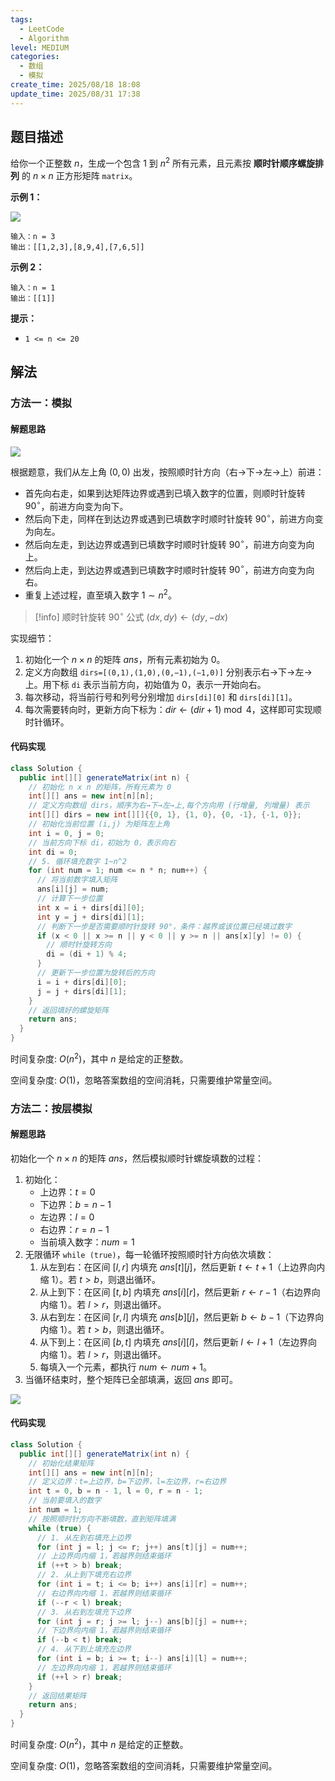 ```yaml
---
tags:
  - LeetCode
  - Algorithm
level: MEDIUM
categories:
  - 数组
  - 模拟
create_time: 2025/08/18 18:08
update_time: 2025/08/31 17:38
---
```


## 题目描述

给你一个正整数 $n$，生成一个包含 $1$ 到 $n^2$ 所有元素，且元素按 **顺时针顺序螺旋排列** 的 $n \times n$ 正方形矩阵 `matrix`。

**示例 1：**

![](https://img.xiaorang.fun/202508191652879.png)

```text
输入：n = 3
输出：[[1,2,3],[8,9,4],[7,6,5]]
```

**示例 2：**

```text
输入：n = 1
输出：[[1]]
```

**提示：**

- `1 <= n <= 20`

## 解法

### 方法一：模拟

#### 解题思路

![](https://img.xiaorang.fun/202508191652879.png)

根据题意，我们从左上角 $(0,0)$ 出发，按照顺时针方向（右→下→左→上）前进：
- 首先向右走，如果到达矩阵边界或遇到已填入数字的位置，则顺时针旋转 $90^\circ$，前进方向变为向下。
- 然后向下走，同样在到达边界或遇到已填数字时顺时针旋转 $90^\circ$，前进方向变为向左。
- 然后向左走，到达边界或遇到已填数字时顺时针旋转 $90^\circ$，前进方向变为向上。
- 然后向上走，到达边界或遇到已填数字时顺时针旋转 $90^\circ$，前进方向变为向右。
- 重复上述过程，直至填入数字 $1 \sim n^2$。

> [!info] 顺时针旋转 $90^\circ$  公式
> $(dx,dy)\gets(dy,-dx)$

实现细节：
1. 初始化一个 $n \times n$ 的矩阵 $ans$，所有元素初始为 $0$。
2. 定义方向数组 `dirs=[(0,1),(1,0),(0,−1),(−1,0)]` 分别表示右→下→左→上。用下标 `di` 表示当前方向，初始值为 $0$，表示一开始向右。
3. 每次移动，将当前行号和列号分别增加 `dirs[di][0]` 和 `dirs[di][1]`。
4. 每次需要转向时，更新方向下标为：$dir \gets (dir + 1) \bmod 4$，这样即可实现顺时针循环。

#### 代码实现

```java
class Solution {
  public int[][] generateMatrix(int n) {
    // 初始化 n x n 的矩阵，所有元素为 0
    int[][] ans = new int[n][n];
    // 定义方向数组 dirs，顺序为右→下→左→上,每个方向用 (行增量, 列增量) 表示
    int[][] dirs = new int[][]{{0, 1}, {1, 0}, {0, -1}, {-1, 0}};
    // 初始化当前位置 (i,j) 为矩阵左上角
    int i = 0, j = 0;
    // 当前方向下标 di，初始为 0，表示向右
    int di = 0;
    // 5. 循环填充数字 1~n^2
    for (int num = 1; num <= n * n; num++) {
      // 将当前数字填入矩阵
      ans[i][j] = num;
      // 计算下一步位置
      int x = i + dirs[di][0];
      int y = j + dirs[di][1];
      // 判断下一步是否需要顺时针旋转 90°，条件：越界或该位置已经填过数字
      if (x < 0 || x >= n || y < 0 || y >= n || ans[x][y] != 0) {
        // 顺时针旋转方向
        di = (di + 1) % 4; 
      }
      // 更新下一步位置为旋转后的方向
      i = i + dirs[di][0];
      j = j + dirs[di][1];
    }
    // 返回填好的螺旋矩阵
    return ans;
  }
}
```

时间复杂度: $O(n^2)$，其中 $n$ 是给定的正整数。

空间复杂度: $O(1)$，忽略答案数组的空间消耗，只需要维护常量空间。

### 方法二：按层模拟

#### 解题思路

初始化一个 $n \times n$ 的矩阵 $ans$，然后模拟顺时针螺旋填数的过程：

1. 初始化：
   - 上边界：$t=0$
   - 下边界：$b=n - 1$
   - 左边界：$l=0$
   - 右边界：$r=n - 1$
   - 当前填入数字：$num=1$ ​
2. 无限循环 `while (true)`，每一轮循环按照顺时针方向依次填数：
   1. 从左到右：在区间 $[l, r]$ 内填充 $ans[t][j]$，然后更新 $t \gets t + 1$（上边界向内缩 $1$）。若 $t > b$，则退出循环。
   2. 从上到下：在区间 $[t, b]$ 内填充 $ans[i][r]$，然后更新 $r \gets r - 1$（右边界向内缩 $1$）。若 $l > r$，则退出循环。
   3. 从右到左：在区间 $[r, l]$ 内填充 $ans[b][j]$，然后更新 $b \gets b - 1$（下边界向内缩 $1$）。若 $t > b$，则退出循环。
   4. 从下到上：在区间 $[b, t]$ 内填充 $ans[i][l]$，然后更新 $l \gets l + 1$（左边界向内缩 $1$）。若 $l > r$，则退出循环。
   5. 每填入一个元素，都执行 $num \gets num + 1$。
3. 当循环结束时，整个矩阵已全部填满，返回 $ans$ 即可。

![](https://img.xiaorang.fun/202508191754499.png)

#### 代码实现

```java
class Solution {
  public int[][] generateMatrix(int n) {
    // 初始化结果矩阵
    int[][] ans = new int[n][n];
    // 定义边界：t=上边界，b=下边界，l=左边界，r=右边界
    int t = 0, b = n - 1, l = 0, r = n - 1;
    // 当前要填入的数字
    int num = 1;
    // 按照顺时针方向不断填数，直到矩阵填满
    while (true) {
      // 1. 从左到右填充上边界
      for (int j = l; j <= r; j++) ans[t][j] = num++;
      // 上边界向内缩 1，若越界则结束循环
      if (++t > b) break;
      // 2. 从上到下填充右边界
      for (int i = t; i <= b; i++) ans[i][r] = num++;
      // 右边界向内缩 1，若越界则结束循环
      if (--r < l) break;
      // 3. 从右到左填充下边界
      for (int j = r; j >= l; j--) ans[b][j] = num++;
      // 下边界向内缩 1，若越界则结束循环
      if (--b < t) break;
      // 4. 从下到上填充左边界
      for (int i = b; i >= t; i--) ans[i][l] = num++;
      // 左边界向内缩 1，若越界则结束循环
      if (++l > r) break;
    }
    // 返回结果矩阵
    return ans;
  }
}
```

时间复杂度: $O(n^2)$，其中 $n$ 是给定的正整数。

空间复杂度: $O(1)$，忽略答案数组的空间消耗，只需要维护常量空间。
